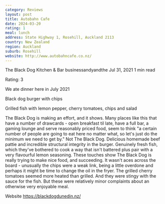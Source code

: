 ```yaml
---
category: Reviews
layout: post
title: Autobahn Cafe
date: 2024-03-20
rating: 1
meal: lunch
address: State Highway 1, Rosehill, Auckland 2113
country: New Zealand
region: Auckland
suburb: Rosehill
website: http://www.autobahncafe.co.nz/
---
```


The Black Dog Kitchen & Bar
businessandyandthe
Jul 31, 2021
1 min read


Rating: 3

We ate dinner here in July 2021

Black dog burger with chips

Grilled fish with lemon pepper, cherry tomatoes, chips and salad 

The Black Dog is making an effort, and it shows. Many places like this that have a number of drawcards - open breakfast til late, have a full bar, a gaming lounge and serve reasonably priced food, seem to think "a certain number of people are going to eat here no matter what, so let's just do the minimum we need to get by." Not The Black Dog. Delicious homemade beef pattie and incredible structural integrity in the burger. Genuinely fresh fish, which they've bothered to cook a way that isn't battered plus pair with a very flavourful lemon seasoning. These touches show The Black Dog is really trying to make nice food, and succeeding. It wasn't aces across the board - unusually the chips were a weak link, being a little overdone and perhaps it might be time to change the oil in the fryer. The grilled cherry tomatoes seemed more heated than grilled. And they were stingy with the sauce for the fish. But these were relatively minor complaints about an otherwise very enjoyable meal. 

Website https://blackdogdunedin.nz/